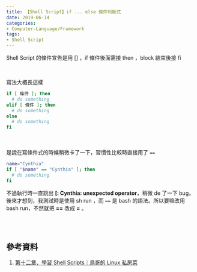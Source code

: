 ```yaml
---
title: 【Shell Script】if ... else 條件判斷式
date: 2019-06-14
categories:
- Computer-Language/Framework
tags:
- Shell Script
--- 
```


Shell Script 的條件宣告是用 <span class='label'>[]</span> ，if 條件後面需接 <span class='label'>then</span> ，block 結束後接 <span class='label'>fi</span>

<!--more-->
<br>

寫法大概長這樣
```bash
if [ 條件 ]; then
  # do something
elif [ 條件 ]; then
  # do something
else
  # do something
fi
```


<br><br> 是說在寫條件式的時候稍微卡了一下，習慣性比較時直接用了 `==`
```bash
name="Cynthia" 
if [ "$name" == "Cynthia" ]; then
  # do something
fi
```

不過執行時一直跳出 **[: Cynthia: unexpected operator**，稍微 de 了一下 bug，後來才想到，我測試時是使用 sh run ，而 `==` 是 bash 的語法。所以要嘛改用 <span class='label'>bash run</span>，不然就把  <span class='label'> **==** 改成  **=** </span>。 

<br><br>

## 參考資料
1.  [第十二章、學習 Shell Scripts｜鳥哥的 Linux 私房菜](http://linux.vbird.org/linux_basic/0340bashshell-scripts.php)

